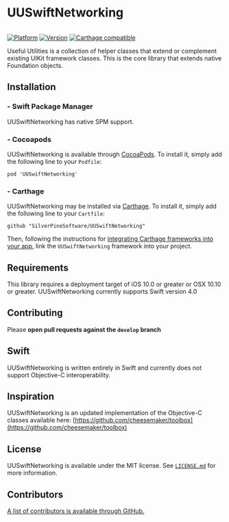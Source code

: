 # UUSwiftNetworking

<img src = "https://jonhays.me/uploads/2020/86a3741f4b.jpg" alt="" />

[![Platform](http://cocoapod-badges.herokuapp.com/p/UUSwiftNetworking/badge.png)](http://cocoadocs.org/docsets/UUSwiftNetworking)
[![Version](http://cocoapod-badges.herokuapp.com/v/UUSwiftNetworking/badge.png)](http://cocoadocs.org/docsets/UUSwiftNetworking)
[![Carthage compatible](https://img.shields.io/badge/Carthage-compatible-4BC51D.svg?style=flat)](https://github.com/Carthage/Carthage)

Useful Utilities is a collection of helper classes that extend or complement existing UIKit framework classes. This is the core library that extends native Foundation objects.

## Installation

### - Swift Package Manager

UUSwiftNetworking has native SPM support.

### - Cocoapods

UUSwiftNetworking is available through [CocoaPods](http://cocoapods.org). To install it, simply add the following line to your `Podfile`:

```
pod 'UUSwiftNetworking'
```

### - Carthage

UUSwiftNetworking may be installed via [Carthage](https://github.com/Carthage/Carthage). To install it, simply add the following line to your `Cartfile`:

```
github "SilverPineSoftware/UUSwiftNetworking"
```

Then, following the instructions for [integrating Carthage frameworks into your app](https://github.com/Carthage/Carthage#if-youre-building-for-ios-tvos-or-watchos), link the `UUSwiftNetworking` framework into your project.

## Requirements

This library requires a deployment target of iOS 10.0 or greater or OSX 10.10 or greater.
UUSwiftNetworking currently supports Swift version 4.0 

## Contributing

Please **open pull requests against the `develop` branch**

## Swift

UUSwiftNetworking is written entirely in Swift and currently does not support Objective-C interoperability.

## Inspiration

UUSwiftNetworking is an updated implementation of the Objective-C classes available here:
[https://github.com/cheesemaker/toolbox](https://github.com/cheesemaker/toolbox)

## License

UUSwiftNetworking is available under the MIT license. See [`LICENSE.md`](https://github.com/SilverPineSoftware/UUSwiftNetworking/blob/master/LICENSE.md) for more information.

## Contributors

[A list of contributors is available through GitHub.](https://github.com/SilverPineSoftware/UUSwiftNetworking/graphs/contributors)
